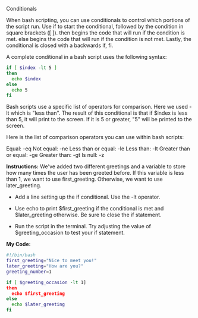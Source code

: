 Conditionals<br>

When bash scripting, you can use conditionals to control which portions of the script run. Use if to start the conditional, followed by the condition in square brackets ([ ]). then begins the code that will run if the condition is met. else begins the code that will run if the condition is not met. Lastly, the conditional is closed with a backwards if, fi.

A complete conditional in a bash script uses the following syntax:
```bash
if [ $index -lt 5 ]
then
  echo $index
else
  echo 5
fi
```

Bash scripts use a specific list of operators for comparison. Here we used -lt which is "less than". The result of this conditional is that if $index is less than 5, it will print to the screen. If it is 5 or greater, "5" will be printed to the screen.

Here is the list of comparison operators you can use within bash scripts:

Equal: -eq
Not equal: -ne
Less than or equal: -le
Less than: -lt
Greater than or equal: -ge
Greater than: -gt
Is null: -z

**Instructions:**
We've added two different greetings and a variable to store how many times the user has been greeted before. If this variable is less than 1, we want to use first_greeting. Otherwise, we want to use later_greeting.

* Add a line setting up the if conditional. Use the -lt operator.

* Use echo to print $first_greeting if the conditional is met and $later_greeting otherwise. Be sure to close the if statement.

* Run the script in the terminal. Try adjusting the value of $greeting_occasion to test your if statement.

**My Code:**
```bash
#!/bin/bash
first_greeting="Nice to meet you!"
later_greeting="How are you?"
greeting_number=1

if [ $greeting_occasion -lt 1]
then
  echo $first_greeting
else
  echo $later_greeting
fi
```

